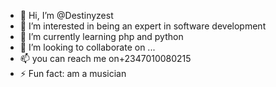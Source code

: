 - 👋 Hi, I’m @Destinyzest
- 👀 I’m interested in being an expert in software development
- 🌱 I’m currently learning php and python
- 💞️ I’m looking to collaborate on ...
- 📫 you can reach me on+2347010080215
- ⚡ Fun fact: am a musician

<!---
Destinyzest/Destinyzest is a ✨ special ✨ repository because its `README.md` (this file) appears on your GitHub profile.
You can click the Preview link to take a look at your changes.
--->
